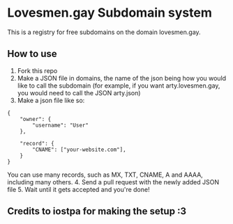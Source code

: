 # Lovesmen.gay Subdomain system
This is a registry for free subdomains on the domain lovesmen.gay.

## How to use 
1. Fork this repo
2. Make a JSON file in domains, the name of the json being how you would like to call the subdomain (for example, if you want arty.lovesmen.gay, you would need to call the JSON arty.json)
3. Make a json file like so:
```
{
    "owner": {
        "username": "User"
    },

    "record": {
        "CNAME": ["your-website.com"],
    }
}
```
You can use many records, such as MX, TXT, CNAME, A and AAAA, including many others.
4. Send a pull request with the newly added JSON file
5. Wait until it gets accepted and you're done!

## Credits to iostpa for making the setup :3 

